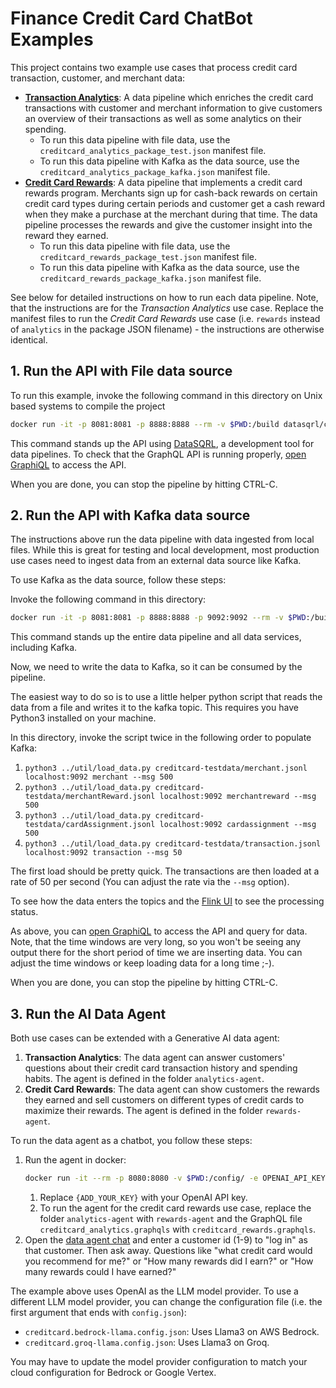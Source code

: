 # Finance Credit Card ChatBot Examples

This project contains two example use cases that process credit card transaction, customer, and merchant data:

* [**Transaction Analytics**](finance-credit-card-analytics-example): A data pipeline which enriches the credit card
  transactions with customer and merchant information to give customers an overview of their transactions as well as
  some analytics on their spending.
  * To run this data pipeline with file data, use the `creditcard_analytics_package_test.json` manifest file.
  * To run this data pipeline with Kafka as the data source, use the `creditcard_analytics_package_kafka.json` manifest file.
* [**Credit Card Rewards**](finance-credit-card-rewards-example): A data pipeline that implements a credit card rewards program.
  Merchants sign up for cash-back rewards on certain credit card types during certain periods and customer get a cash
  reward when they make a purchase at the merchant during that time. The data pipeline processes the rewards and give
  the customer insight into the reward they earned.
  * To run this data pipeline with file data, use the `creditcard_rewards_package_test.json` manifest file.
  * To run this data pipeline with Kafka as the data source, use the `creditcard_rewards_package_kafka.json` manifest file.

See below for detailed instructions on how to run each data pipeline.
Note, that the instructions are for the *Transaction Analytics* use case.
Replace the manifest files to run the *Credit Card Rewards* use case (i.e. `rewards` instead of `analytics` in the
package JSON filename) - the instructions are otherwise identical.

## 1. Run the API with File data source

To run this example, invoke the following command in this directory on Unix based systems to compile the project
```bash
docker run -it -p 8081:8081 -p 8888:8888 --rm -v $PWD:/build datasqrl/cmd:latest run -c creditcard_analytics_package_test.json
```

This command stands up the API using [DataSQRL](https://www.datasqrl.com/), a development tool
for data pipelines. To check that the GraphQL API is running properly, [open GraphiQL](http://localhost:8888/graphiql/) to access the API.

When you are done, you can stop the pipeline by hitting CTRL-C.

## 2. Run the API with Kafka data source

The instructions above run the data pipeline with data ingested from local files. While this is great for testing and local development,
most production use cases need to ingest data from an external data source like Kafka.

To use Kafka as the data source, follow these steps:

Invoke the following command in this directory:
```bash
docker run -it -p 8081:8081 -p 8888:8888 -p 9092:9092 --rm -v $PWD:/build datasqrl/cmd:latest run -c creditcard_analytics_package_kafka.json
```

This command stands up the entire data pipeline and all data services, including Kafka.

Now, we need to write the data to Kafka, so it can be consumed by the pipeline.

The easiest way to do so is to use a little helper python script
that reads the data from a file and writes it to the kafka topic. This requires you have Python3 installed on your machine.

In this directory, invoke the script twice in the following order to populate Kafka:
1. `python3 ../util/load_data.py creditcard-testdata/merchant.jsonl localhost:9092 merchant --msg 500`
2. `python3 ../util/load_data.py creditcard-testdata/merchantReward.jsonl localhost:9092 merchantreward --msg 500`
3. `python3 ../util/load_data.py creditcard-testdata/cardAssignment.jsonl localhost:9092 cardassignment --msg 500`
4. `python3 ../util/load_data.py creditcard-testdata/transaction.jsonl localhost:9092 transaction --msg 50`

The first load should be pretty quick. The transactions are then loaded at a rate of 50 per second (You can adjust the rate via the `--msg` option).

To see how the data enters the topics and the [Flink UI](http://localhost:8081/) to see the processing status.

As above, you can [open GraphiQL](http://localhost:8888/graphiql/) to access the API and query for data. Note, that the time windows are very long,
so you won't be seeing any output there for the short period of time we are inserting data.
You can adjust the time windows or keep loading data for a long time ;-).

When you are done, you can stop the pipeline by hitting CTRL-C.

## 3. Run the AI Data Agent

Both use cases can be extended with a Generative AI data agent:
1. **Transaction Analytics**: The data agent can answer customers' questions about their credit card transaction history
   and spending habits. The agent is defined in the folder `analytics-agent`.
2. **Credit Card Rewards**: The data agent can show customers the rewards they earned and sell customers on different types
   of credit cards to maximize their rewards. The agent is defined in the folder `rewards-agent`.

To run the data agent as a chatbot, you follow these steps:

1. Run the agent in docker:
   ```bash
   docker run -it --rm -p 8080:8080 -v $PWD:/config/ -e OPENAI_API_KEY={ADD_YOUR_KEY} datasqrl/acorn /config/analytics-agent/creditcard.openai.config.json /config/creditcard_analytics.graphqls
   ```
   1. Replace `{ADD_YOUR_KEY}` with your OpenAI API key.
   2. To run the agent for the credit card rewards use case, replace the folder `analytics-agent` with `rewards-agent`
      and the GraphQL file `creditcard_analytics.graphqls` with `creditcard_rewards.graphqls`.
2. Open the [data agent chat](http://localhost:8080/) and enter a customer id (1-9) to "log in" as that customer.
   Then ask away. Questions like "what credit card would you recommend for me?" or "How many rewards did I earn?"
   or "How many rewards could I have earned?"

The example above uses OpenAI as the LLM model provider.
To use a different LLM model provider, you can change the configuration file (i.e. the first argument that ends with `config.json`):
* `creditcard.bedrock-llama.config.json`: Uses Llama3 on AWS Bedrock.
* `creditcard.groq-llama.config.json`: Uses Llama3 on Groq.

You may have to update the model provider configuration to match your cloud configuration for Bedrock or Google Vertex.
